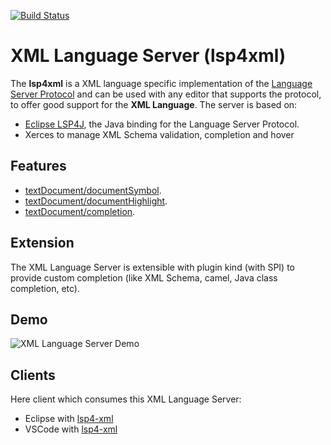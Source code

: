 [![Build Status](https://secure.travis-ci.org/angelozerr/lsp4xml.png)](http://travis-ci.org/angelozerr/lsp4xml)

XML Language Server (lsp4xml)
===========================

The **lsp4xml** is a XML language specific implementation of the [Language Server Protocol](https://github.com/Microsoft/language-server-protocol)
and can be used with any editor that supports the protocol, to offer good support for the **XML Language**. The server is based on:

 * [Eclipse LSP4J](https://github.com/eclipse/lsp4j), the Java binding for the Language Server Protocol.
 * Xerces to manage XML Schema validation, completion and hover

Features
--------------

* [textDocument/documentSymbol](https://microsoft.github.io/language-server-protocol/specification#textDocument_documentSymbol).
* [textDocument/documentHighlight](https://microsoft.github.io/language-server-protocol/specification#textDocument_documentHighlight).
* [textDocument/completion](https://microsoft.github.io/language-server-protocol/specification#textDocument_completion).

Extension
--------------

The XML Language Server is extensible with plugin kind (with SPI) to provide custom completion (like XML Schema, camel, Java class completion, etc).

Demo
--------------

![XML Language Server Demo](demos/XMLLanguageServerDemo.gif)

Clients
-------

Here client which consumes this XML Language Server:

 * Eclipse with [lsp4-xml](https://github.com/angelozerr/lsp4e-xml)
 * VSCode with [lsp4-xml](https://github.com/gorkem/vscode-xml)
